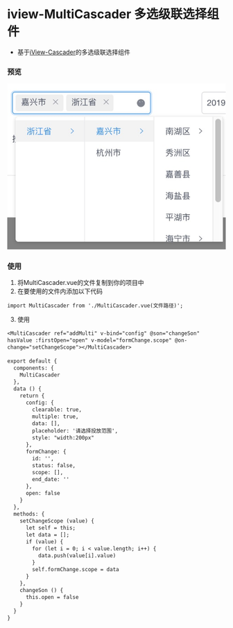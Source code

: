 # iview-MultiCascader 多选级联选择组件

* 基于[iView-Cascader](https://www.iviewui.com/components/cascader)的多选级联选择组件

### 预览

![预览](https://github.com/Cheese-Yu/iview-MultiCascader/blob/master/img.jpeg)

### 使用
1. 将MultiCascader.vue的文件复制到你的项目中
2. 在要使用的文件内添加以下代码
```
import MultiCascader from './MultiCascader.vue(文件路径)';
```
3. 使用
```
<MultiCascader ref="addMulti" v-bind="config" @son="changeSon" hasValue :firstOpen="open" v-model="formChange.scope" @on-change="setChangeScope"></MultiCascader>

export default {
  components: {
    MultiCascader
  },
  data () {
    return {
      config: {
        clearable: true,
        multiple: true,
        data: [],
        placeholder: '请选择投放范围',
        style: "width:200px"
      },
      formChange: {
        id: '',
        status: false,
        scope: [],
        end_date: ''
      },
      open: false
    }
  },
  methods: {
    setChangeScope (value) {
      let self = this;
      let data = [];
      if (value) {
        for (let i = 0; i < value.length; i++) {
          data.push(value[i].value)
        }
        self.formChange.scope = data
      }
    },
    changeSon () {
      this.open = false
    }
  }
}
```
